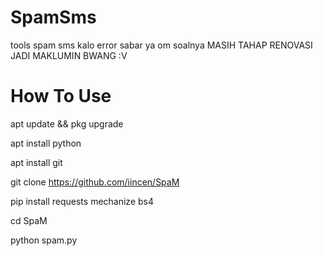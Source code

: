 # SpamSms
tools spam sms 
kalo error sabar ya om soalnya
MASIH TAHAP RENOVASI JADI MAKLUMIN BWANG :V

# How To Use

apt update && pkg upgrade

apt install python

apt install git

git clone https://github.com/iincen/SpaM

pip install requests mechanize bs4

cd SpaM

python spam.py
